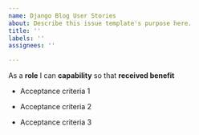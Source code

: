 ```yaml
---
name: Django Blog User Stories
about: Describe this issue template's purpose here.
title: ''
labels: ''
assignees: ''

---
```


As a **role** I can **capability** so that **received benefit** 

- Acceptance criteria 1 

- Acceptance criteria 2 

- Acceptance criteria 3
